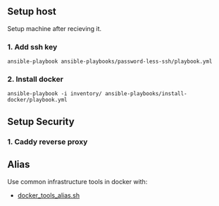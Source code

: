 
##

## Setup host

Setup machine after recieving it.

### 1. Add ssh key

```
ansible-playbook ansible-playbooks/password-less-ssh/playbook.yml
```

### 2. Install docker

```
ansible-playbook -i inventory/ ansible-playbooks/install-docker/playbook.yml
```

## Setup Security

### 1. Caddy reverse proxy


## Alias

Use common infrastructure tools in docker with:
* [docker_tools_alias.sh](./bin/docker_tools_alias.sh)